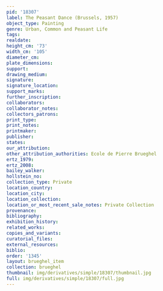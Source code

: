 ```yaml
---
pid: '18307'
label: The Peasant Dance (Brussels, 1957)
object_type: Painting
genre: Urban, Common and Peasant Life
tags: 
realdate: 
height_cm: '73'
width_cm: '105'
diameter_cm: 
plate_dimensions: 
support: 
drawing_medium: 
signature: 
signature_location: 
support_marks: 
further_inscription: 
collaborators: 
collaborator_notes: 
collectors_patrons: 
print_type: 
print_notes: 
printmaker: 
publisher: 
states: 
our_attribution: 
other_attribution_authorities: Ecole de Pierre Brueghel
ertz_1979: 
ertz_2008: 
bailey_walker: 
hollstein_no: 
collection_type: Private
location_country: 
location_city: 
location_collection: 
location_or_most_recent_sale_notes: Private Collection
provenance: 
bibliography: 
exhibition_history: 
related_works: 
copies_and_variants: 
curatorial_files: 
external_resources: 
biblio: 
order: '1345'
layout: brueghel_item
collection: brueghel
thumbnail: img/derivatives/simple/18307/thumbnail.jpg
full: img/derivatives/simple/18307/full.jpg
---
```

